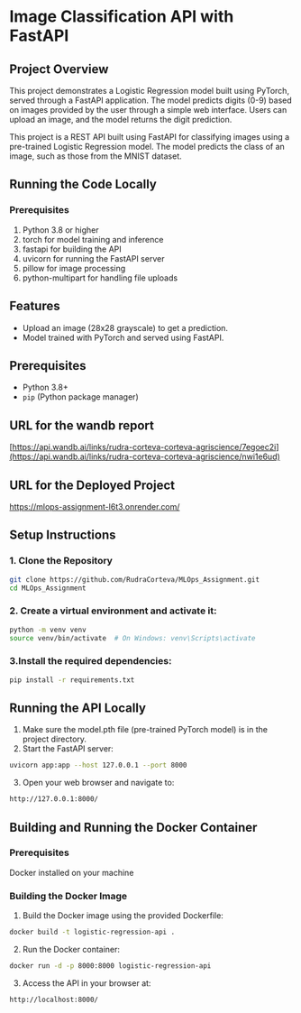 # Image Classification API with FastAPI

## Project Overview
This project demonstrates a Logistic Regression model built using PyTorch, served through a FastAPI application. The model predicts digits (0-9) based on images provided by the user through a simple web interface. Users can upload an image, and the model returns the digit prediction.

This project is a REST API built using FastAPI for classifying images using a pre-trained Logistic Regression model. The model predicts the class of an image, such as those from the MNIST dataset.

## Running the Code Locally

### Prerequisites
1. Python 3.8 or higher
2. torch for model training and inference
3. fastapi for building the API
4. uvicorn for running the FastAPI server
5. pillow for image processing
6. python-multipart for handling file uploads

## Features
- Upload an image (28x28 grayscale) to get a prediction.
- Model trained with PyTorch and served using FastAPI.

## Prerequisites
- Python 3.8+
- `pip` (Python package manager)

## URL for the wandb report
[https://api.wandb.ai/links/rudra-corteva-corteva-agriscience/7egoec2i](https://api.wandb.ai/links/rudra-corteva-corteva-agriscience/nwi1e6ud)

## URL for the Deployed Project
https://mlops-assignment-l6t3.onrender.com/

## Setup Instructions

### 1. Clone the Repository
```bash
git clone https://github.com/RudraCorteva/MLOps_Assignment.git
cd MLOps_Assignment
```
### 2. Create a virtual environment and activate it:
```bash
python -m venv venv
source venv/bin/activate  # On Windows: venv\Scripts\activate
```
### 3.Install the required dependencies:
```bash
pip install -r requirements.txt
```
## Running the API Locally
1. Make sure the model.pth file (pre-trained PyTorch model) is in the project directory.
2. Start the FastAPI server:
```bash
uvicorn app:app --host 127.0.0.1 --port 8000
```
3. Open your web browser and navigate to:
```bash
http://127.0.0.1:8000/
```
## Building and Running the Docker Container

### Prerequisites
Docker installed on your machine
### Building the Docker Image
1. Build the Docker image using the provided Dockerfile:
```bash
docker build -t logistic-regression-api .
```
2. Run the Docker container:
```bash
docker run -d -p 8000:8000 logistic-regression-api

```
3. Access the API in your browser at:
```bash
http://localhost:8000/
```

   


